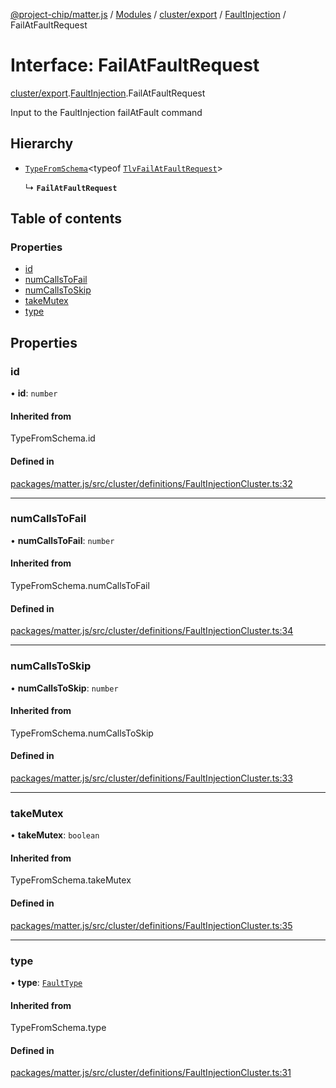 [@project-chip/matter.js](../README.md) / [Modules](../modules.md) / [cluster/export](../modules/cluster_export.md) / [FaultInjection](../modules/cluster_export.FaultInjection.md) / FailAtFaultRequest

# Interface: FailAtFaultRequest

[cluster/export](../modules/cluster_export.md).[FaultInjection](../modules/cluster_export.FaultInjection.md).FailAtFaultRequest

Input to the FaultInjection failAtFault command

## Hierarchy

- [`TypeFromSchema`](../modules/tlv_export.md#typefromschema)\<typeof [`TlvFailAtFaultRequest`](../modules/cluster_export.FaultInjection.md#tlvfailatfaultrequest)\>

  ↳ **`FailAtFaultRequest`**

## Table of contents

### Properties

- [id](cluster_export.FaultInjection.FailAtFaultRequest.md#id)
- [numCallsToFail](cluster_export.FaultInjection.FailAtFaultRequest.md#numcallstofail)
- [numCallsToSkip](cluster_export.FaultInjection.FailAtFaultRequest.md#numcallstoskip)
- [takeMutex](cluster_export.FaultInjection.FailAtFaultRequest.md#takemutex)
- [type](cluster_export.FaultInjection.FailAtFaultRequest.md#type)

## Properties

### id

• **id**: `number`

#### Inherited from

TypeFromSchema.id

#### Defined in

[packages/matter.js/src/cluster/definitions/FaultInjectionCluster.ts:32](https://github.com/project-chip/matter.js/blob/0c058ae17fdba4c0b89b8b13c309011d51782299/packages/matter.js/src/cluster/definitions/FaultInjectionCluster.ts#L32)

___

### numCallsToFail

• **numCallsToFail**: `number`

#### Inherited from

TypeFromSchema.numCallsToFail

#### Defined in

[packages/matter.js/src/cluster/definitions/FaultInjectionCluster.ts:34](https://github.com/project-chip/matter.js/blob/0c058ae17fdba4c0b89b8b13c309011d51782299/packages/matter.js/src/cluster/definitions/FaultInjectionCluster.ts#L34)

___

### numCallsToSkip

• **numCallsToSkip**: `number`

#### Inherited from

TypeFromSchema.numCallsToSkip

#### Defined in

[packages/matter.js/src/cluster/definitions/FaultInjectionCluster.ts:33](https://github.com/project-chip/matter.js/blob/0c058ae17fdba4c0b89b8b13c309011d51782299/packages/matter.js/src/cluster/definitions/FaultInjectionCluster.ts#L33)

___

### takeMutex

• **takeMutex**: `boolean`

#### Inherited from

TypeFromSchema.takeMutex

#### Defined in

[packages/matter.js/src/cluster/definitions/FaultInjectionCluster.ts:35](https://github.com/project-chip/matter.js/blob/0c058ae17fdba4c0b89b8b13c309011d51782299/packages/matter.js/src/cluster/definitions/FaultInjectionCluster.ts#L35)

___

### type

• **type**: [`FaultType`](../enums/cluster_export.FaultInjection.FaultType.md)

#### Inherited from

TypeFromSchema.type

#### Defined in

[packages/matter.js/src/cluster/definitions/FaultInjectionCluster.ts:31](https://github.com/project-chip/matter.js/blob/0c058ae17fdba4c0b89b8b13c309011d51782299/packages/matter.js/src/cluster/definitions/FaultInjectionCluster.ts#L31)
